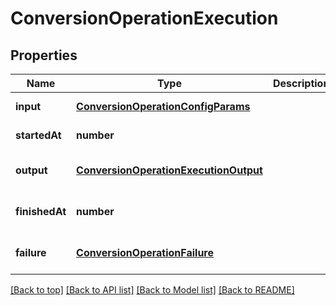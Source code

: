 # ConversionOperationExecution

## Properties

|Name | Type | Description | Notes|
|------------ | ------------- | ------------- | -------------|
|**input** | [**ConversionOperationConfigParams**](ConversionOperationConfigParams.md) |  | [default to undefined]|
|**startedAt** | **number** |  | [default to undefined]|
|**output** | [**ConversionOperationExecutionOutput**](ConversionOperationExecutionOutput.md) |  | [optional] [default to undefined]|
|**finishedAt** | **number** |  | [optional] [default to undefined]|
|**failure** | [**ConversionOperationFailure**](ConversionOperationFailure.md) |  | [optional] [default to undefined]|




[[Back to top]](#) [[Back to API list]](../../README.md#documentation-for-api-endpoints) [[Back to Model list]](../../README.md#documentation-for-models) [[Back to README]](../../README.md)
